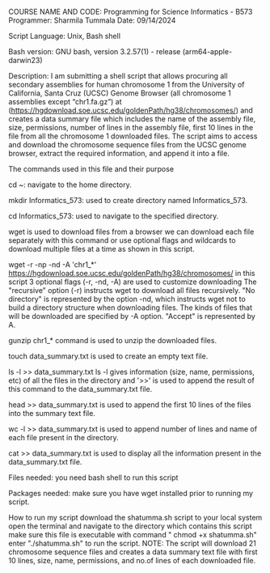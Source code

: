 COURSE NAME AND CODE: Programming for Science Informatics - B573
Programmer: Sharmila Tummala
Date: 09/14/2024

Script Language:
Unix, Bash shell

Bash version:
GNU bash, version 3.2.57(1) - release (arm64-apple-darwin23)

Description:
I am submitting a shell script that allows procuring all secondary assemblies for human chromosome 1 from the University of California, Santa Cruz (UCSC) Genome Browser (all chromosome 1 assemblies except “chr1.fa.gz”) at (https://hgdownload.soe.ucsc.edu/goldenPath/hg38/chromosomes/) and creates a data summary file which includes the name of the assembly file, size, permissions, number of lines in the assembly file, first 10 lines in the file from all the chromosome 1 downloaded files. The script aims to access and download the chromosome sequence files from the UCSC genome browser, extract the required information, and append it into a file.

The commands used in this file and their purpose

cd ~: navigate to the home directory.

mkdir Informatics_573: used to create directory named Informatics_573.

cd Informatics_573: used to navigate to the specified directory.

wget is used to download files from a browser we can download each file separately with this command or use optional flags and wildcards to download multiple files at a time as shown in this script.

wget -r -np -nd -A 'chr1_*' https://hgdownload.soe.ucsc.edu/goldenPath/hg38/chromosomes/ in this script 3 optional flags (-r, -nd, -A) are used to customize downloading The "recursive" option (-r) instructs wget to download all files recursively. "No directory" is represented by the option -nd, which instructs wget not to build a directory structure when downloading files. The kinds of files that will be downloaded are specified by -A option. "Accept" is represented by A.

gunzip chr1_* command is used to unzip the downloaded files.

touch data_summary.txt is used to create an empty text file.

ls -l >> data_summary.txt ls -l gives information (size, name, permissions, etc) of all the files in the directory and '>>' is used to append the result of this command to the data_summary.txt file.

head >> data_summary.txt is used to append the first 10 lines of the files into the summary text file.

wc -l >> data_summary.txt is used to append number of lines and name of each file present in the directory.

cat >> data_summary.txt is used to display all the information present in the data_summary.txt file.

Files needed:
you need bash shell to run this script

Packages needed:
make sure you have wget installed prior to running my script.

How to run my script
download the shatumma.sh script to your local system
open the terminal and navigate to the directory which contains this script
make sure this file is executable with command " chmod +x shatumma.sh"
enter "./shatumma.sh" to run the script.
NOTE:
The script will download 21 chromosome sequence files and creates a data summary text file with first 10 lines, size, name, permissions, and no.of lines of each downloaded file.
